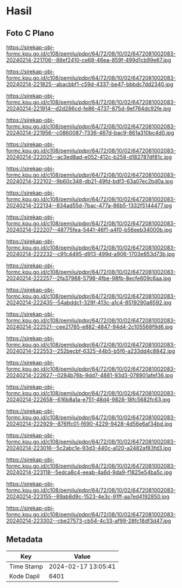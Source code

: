 # Hasil

## Foto C Plano

https://sirekap-obj-formc.kpu.go.id/c108/pemilu/pdpr/64/72/08/10/02/6472081002083-20240214-221706--88ef2410-ce68-46ea-859f-499d1cb99e67.jpg

https://sirekap-obj-formc.kpu.go.id/c108/pemilu/pdpr/64/72/08/10/02/6472081002083-20240214-221825--abacbbf1-c59d-4337-be47-bbbdc7dd2340.jpg

https://sirekap-obj-formc.kpu.go.id/c108/pemilu/pdpr/64/72/08/10/02/6472081002083-20240214-221914--d2d286cd-fe86-4737-875d-9ef764dc92fe.jpg

https://sirekap-obj-formc.kpu.go.id/c108/pemilu/pdpr/64/72/08/10/02/6472081002083-20240214-221956--c0860087-7336-467d-bac9-861a310bc4d0.jpg

https://sirekap-obj-formc.kpu.go.id/c108/pemilu/pdpr/64/72/08/10/02/6472081002083-20240214-222025--ac3ed8ad-e052-412c-b258-d182787df81c.jpg

https://sirekap-obj-formc.kpu.go.id/c108/pemilu/pdpr/64/72/08/10/02/6472081002083-20240214-222102--9b60c348-db21-49fd-bdf3-63a07ec2bd0a.jpg

https://sirekap-obj-formc.kpu.go.id/c108/pemilu/pdpr/64/72/08/10/02/6472081002083-20240214-222134--834ad55d-7bac-477a-86b5-1332f5144477.jpg

https://sirekap-obj-formc.kpu.go.id/c108/pemilu/pdpr/64/72/08/10/02/6472081002083-20240214-222207--48775fea-5441-46f1-a4f0-b56eeb34000b.jpg

https://sirekap-obj-formc.kpu.go.id/c108/pemilu/pdpr/64/72/08/10/02/6472081002083-20240214-222232--c91c4495-d913-499d-a906-1703e653d73b.jpg

https://sirekap-obj-formc.kpu.go.id/c108/pemilu/pdpr/64/72/08/10/02/6472081002083-20240214-222257--2fa37988-5798-4fbe-98fb-8ecfe609c6aa.jpg

https://sirekap-obj-formc.kpu.go.id/c108/pemilu/pdpr/64/72/08/10/02/6472081002083-20240214-222435--54abddc1-329f-413c-a1c4-8519290a6592.jpg

https://sirekap-obj-formc.kpu.go.id/c108/pemilu/pdpr/64/72/08/10/02/6472081002083-20240214-222521--cee21785-e882-4847-94d4-2c105568f9d6.jpg

https://sirekap-obj-formc.kpu.go.id/c108/pemilu/pdpr/64/72/08/10/02/6472081002083-20240214-222553--252becbf-6325-44b5-b5f6-a233dd4c8842.jpg

https://sirekap-obj-formc.kpu.go.id/c108/pemilu/pdpr/64/72/08/10/02/6472081002083-20240214-222627--0284b76b-9dd7-4881-93d3-078901afef36.jpg

https://sirekap-obj-formc.kpu.go.id/c108/pemilu/pdpr/64/72/08/10/02/6472081002083-20240214-222658--616b8a1a-e751-48d4-9828-18fc5682fc63.jpg

https://sirekap-obj-formc.kpu.go.id/c108/pemilu/pdpr/64/72/08/10/02/6472081002083-20240214-222929--876ffc01-f690-4229-9428-4d56e6af34bd.jpg

https://sirekap-obj-formc.kpu.go.id/c108/pemilu/pdpr/64/72/08/10/02/6472081002083-20240214-223016--5c2abc1e-93d3-440c-a120-a2482af83fd3.jpg

https://sirekap-obj-formc.kpu.go.id/c108/pemilu/pdpr/64/72/08/10/02/6472081002083-20240214-223118--5edca8c4-eeab-4a6d-9da9-f1825e54ba5c.jpg

https://sirekap-obj-formc.kpu.go.id/c108/pemilu/pdpr/64/72/08/10/02/6472081002083-20240214-223155--89ab8d9c-1523-4e3c-91ff-aa7ed4192850.jpg

https://sirekap-obj-formc.kpu.go.id/c108/pemilu/pdpr/64/72/08/10/02/6472081002083-20240214-223302--cbe27573-cb54-4c33-af99-28fc18df3d47.jpg


## Metadata

| Key        | Value               |
| ---------- | ------------------- |
| Time Stamp | 2024-02-17 13:05:41 |
| Kode Dapil | 6401                |



